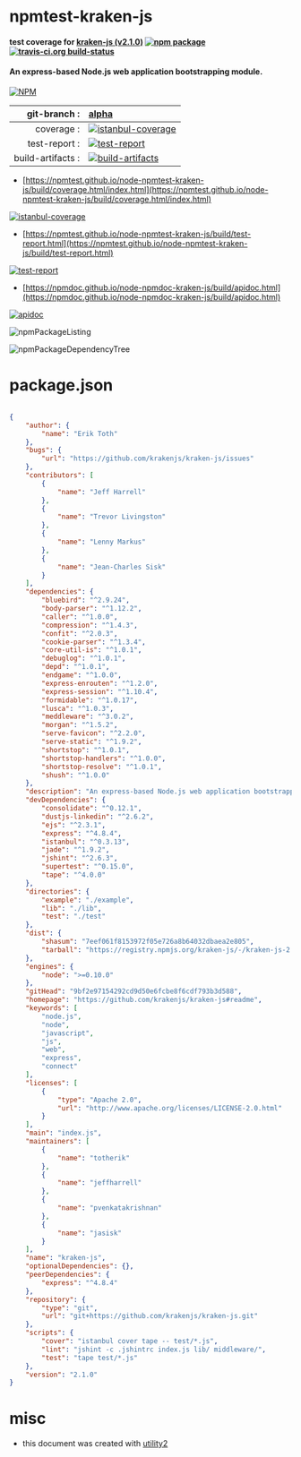 # npmtest-kraken-js

#### test coverage for  [kraken-js (v2.1.0)](https://github.com/krakenjs/kraken-js#readme)  [![npm package](https://img.shields.io/npm/v/npmtest-kraken-js.svg?style=flat-square)](https://www.npmjs.org/package/npmtest-kraken-js) [![travis-ci.org build-status](https://api.travis-ci.org/npmtest/node-npmtest-kraken-js.svg)](https://travis-ci.org/npmtest/node-npmtest-kraken-js)

#### An express-based Node.js web application bootstrapping module.

[![NPM](https://nodei.co/npm/kraken-js.png?downloads=true&downloadRank=true&stars=true)](https://www.npmjs.com/package/kraken-js)

| git-branch : | [alpha](https://github.com/npmtest/node-npmtest-kraken-js/tree/alpha)|
|--:|:--|
| coverage : | [![istanbul-coverage](https://npmtest.github.io/node-npmtest-kraken-js/build/coverage.badge.svg)](https://npmtest.github.io/node-npmtest-kraken-js/build/coverage.html/index.html)|
| test-report : | [![test-report](https://npmtest.github.io/node-npmtest-kraken-js/build/test-report.badge.svg)](https://npmtest.github.io/node-npmtest-kraken-js/build/test-report.html)|
| build-artifacts : | [![build-artifacts](https://npmtest.github.io/node-npmtest-kraken-js/glyphicons_144_folder_open.png)](https://github.com/npmtest/node-npmtest-kraken-js/tree/gh-pages/build)|

- [https://npmtest.github.io/node-npmtest-kraken-js/build/coverage.html/index.html](https://npmtest.github.io/node-npmtest-kraken-js/build/coverage.html/index.html)

[![istanbul-coverage](https://npmtest.github.io/node-npmtest-kraken-js/build/screenCapture.buildCi.browser.%252Ftmp%252Fbuild%252Fcoverage.lib.html.png)](https://npmtest.github.io/node-npmtest-kraken-js/build/coverage.html/index.html)

- [https://npmtest.github.io/node-npmtest-kraken-js/build/test-report.html](https://npmtest.github.io/node-npmtest-kraken-js/build/test-report.html)

[![test-report](https://npmtest.github.io/node-npmtest-kraken-js/build/screenCapture.buildCi.browser.%252Ftmp%252Fbuild%252Ftest-report.html.png)](https://npmtest.github.io/node-npmtest-kraken-js/build/test-report.html)

- [https://npmdoc.github.io/node-npmdoc-kraken-js/build/apidoc.html](https://npmdoc.github.io/node-npmdoc-kraken-js/build/apidoc.html)

[![apidoc](https://npmdoc.github.io/node-npmdoc-kraken-js/build/screenCapture.buildCi.browser.%252Ftmp%252Fbuild%252Fapidoc.html.png)](https://npmdoc.github.io/node-npmdoc-kraken-js/build/apidoc.html)

![npmPackageListing](https://npmtest.github.io/node-npmtest-kraken-js/build/screenCapture.npmPackageListing.svg)

![npmPackageDependencyTree](https://npmtest.github.io/node-npmtest-kraken-js/build/screenCapture.npmPackageDependencyTree.svg)



# package.json

```json

{
    "author": {
        "name": "Erik Toth"
    },
    "bugs": {
        "url": "https://github.com/krakenjs/kraken-js/issues"
    },
    "contributors": [
        {
            "name": "Jeff Harrell"
        },
        {
            "name": "Trevor Livingston"
        },
        {
            "name": "Lenny Markus"
        },
        {
            "name": "Jean-Charles Sisk"
        }
    ],
    "dependencies": {
        "bluebird": "^2.9.24",
        "body-parser": "^1.12.2",
        "caller": "^1.0.0",
        "compression": "^1.4.3",
        "confit": "^2.0.3",
        "cookie-parser": "^1.3.4",
        "core-util-is": "^1.0.1",
        "debuglog": "^1.0.1",
        "depd": "^1.0.1",
        "endgame": "^1.0.0",
        "express-enrouten": "^1.2.0",
        "express-session": "^1.10.4",
        "formidable": "^1.0.17",
        "lusca": "^1.0.3",
        "meddleware": "^3.0.2",
        "morgan": "^1.5.2",
        "serve-favicon": "^2.2.0",
        "serve-static": "^1.9.2",
        "shortstop": "^1.0.1",
        "shortstop-handlers": "^1.0.0",
        "shortstop-resolve": "^1.0.1",
        "shush": "^1.0.0"
    },
    "description": "An express-based Node.js web application bootstrapping module.",
    "devDependencies": {
        "consolidate": "^0.12.1",
        "dustjs-linkedin": "^2.6.2",
        "ejs": "^2.3.1",
        "express": "^4.8.4",
        "istanbul": "^0.3.13",
        "jade": "^1.9.2",
        "jshint": "^2.6.3",
        "supertest": "^0.15.0",
        "tape": "^4.0.0"
    },
    "directories": {
        "example": "./example",
        "lib": "./lib",
        "test": "./test"
    },
    "dist": {
        "shasum": "7eef061f8153972f05e726a8b64032dbaea2e805",
        "tarball": "https://registry.npmjs.org/kraken-js/-/kraken-js-2.1.0.tgz"
    },
    "engines": {
        "node": ">=0.10.0"
    },
    "gitHead": "9bf2e97154292cd9d50e6fcbe8f6cdf793b3d588",
    "homepage": "https://github.com/krakenjs/kraken-js#readme",
    "keywords": [
        "node.js",
        "node",
        "javascript",
        "js",
        "web",
        "express",
        "connect"
    ],
    "licenses": [
        {
            "type": "Apache 2.0",
            "url": "http://www.apache.org/licenses/LICENSE-2.0.html"
        }
    ],
    "main": "index.js",
    "maintainers": [
        {
            "name": "totherik"
        },
        {
            "name": "jeffharrell"
        },
        {
            "name": "pvenkatakrishnan"
        },
        {
            "name": "jasisk"
        }
    ],
    "name": "kraken-js",
    "optionalDependencies": {},
    "peerDependencies": {
        "express": "^4.8.4"
    },
    "repository": {
        "type": "git",
        "url": "git+https://github.com/krakenjs/kraken-js.git"
    },
    "scripts": {
        "cover": "istanbul cover tape -- test/*.js",
        "lint": "jshint -c .jshintrc index.js lib/ middleware/",
        "test": "tape test/*.js"
    },
    "version": "2.1.0"
}
```



# misc
- this document was created with [utility2](https://github.com/kaizhu256/node-utility2)
